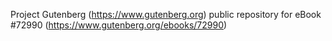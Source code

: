 Project Gutenberg (https://www.gutenberg.org) public repository
for eBook #72990 (https://www.gutenberg.org/ebooks/72990)
